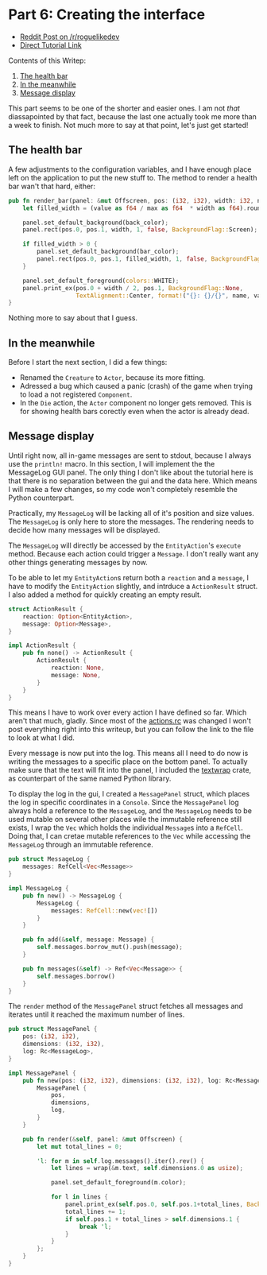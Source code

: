 # Part 6:  Creating the interface

- [Reddit Post on /r/roguelikedev](https://www.reddit.com/r/roguelikedev/comments/8xlo9k/roguelikedev_does_the_complete_roguelike_tutorial/)
- [Direct Tutorial Link](http://rogueliketutorials.com/libtcod/7)

Contents of this Writep:  

1. [The health bar](#the-health-bar)
2. [In the meanwhile](#in-the-meanwhile)
3. [Message display](#message-display)

This part seems to be one of the shorter and easier ones. I am not _that_ diassapointed by that fact, because the last 
one actually took me more than a week to finish. Not much more to say at that point, let's just get started!

## The health bar

A few adjustments to the configuration variables, and I have enough place left on the application to put the new stuff to. 
The method to render a health bar wan't that hard, either:

```rust
pub fn render_bar(panel: &mut Offscreen, pos: (i32, i32), width: i32, name: &str, value: i32, max: i32, bar_color: Color, back_color: Color) {
    let filled_width = (value as f64 / max as f64  * width as f64).round() as i32;

    panel.set_default_background(back_color);
    panel.rect(pos.0, pos.1, width, 1, false, BackgroundFlag::Screen);

    if filled_width > 0 {
        panel.set_default_background(bar_color);
        panel.rect(pos.0, pos.1, filled_width, 1, false, BackgroundFlag::Screen)
    }

    panel.set_default_foreground(colors::WHITE);
    panel.print_ex(pos.0 + width / 2, pos.1, BackgroundFlag::None,
                   TextAlignment::Center, format!("{}: {}/{}", name, value, max));
}
```

Nothing more to say about that I guess.

## In the meanwhile

Before I start the next section, I did a few things:

- Renamed the `Creature` to `Actor`, because its more fitting.
- Adressed a bug which caused a panic (crash) of the game when trying to load a not registered `Component`.
- In the `Die` action, the `Actor` component no longer gets removed. This is for showing health bars corectly even when 
the actor is already dead. 

## Message display

Until right now, all in-game messages are sent to stdout, because I always use the `println!` macro. In this section,
I will implement the the MessageLog GUI panel. The only thing I don't like about the tutorial here is that there
is no separation between the gui and the data here. Which means I will make a few changes, so my code won't completely 
resemble the Python counterpart. 

Practically, my `MessageLog` will be lacking all of it's position and size values. The `MessageLog` is only here to 
store the messages. The rendering needs to decide how many messages will be displayed.

The `MessageLog` will directly be accessed by the `EntityAction`'s `execute` method. Because each action could
trigger a `Message`. I don't really want any other things generating messages by now.

To be able to let my `EntityAction`s return both a `reaction` and a `message`, I have to modify the `EntityAction` 
slightly, and intrduce a `ActionResult` struct. I also added a method for quickly creating an empty result.

```rust
struct ActionResult {
    reaction: Option<EntityAction>,
    message: Option<Message>,
}

impl ActionResult {
    pub fn none() -> ActionResult {
        ActionResult {
            reaction: None,
            message: None,
        }
    }    
}
```

This means I have to work over every action I have defined so far. Which aren't that much, gladly. Since most of the
[actions.rc](src/ecs/action.rs) was changed I won't post everything right into this writeup, but you can follow
the link to the file to look at what I did.

Every message is now put into the log. This means all I need to do now is writing the messages to a specific place
on the bottom panel. To actually make sure that the text will fit into the panel, I included the 
[textwrap](https://github.com/mgeisler/textwrap) crate, as counterpart of the same named Python library.

To display the log in the gui, I created a `MessagePanel` struct, which places the log in specific coordinates in
a `Console`. Since the `MessagePanel` log always hold a reference to the `MessageLog`, and the `MessageLog` needs to
be used mutable on several other places wile the immutable reference still exists, I wrap the `Vec` which holds 
the individual `Message`s into a `RefCell`. Doing that, I can cretae mutable references to the `Vec` while accessing
the `MessageLog` through an immutable reference.

```rust
pub struct MessageLog {
    messages: RefCell<Vec<Message>>
}

impl MessageLog {
    pub fn new() -> MessageLog {
        MessageLog {
            messages: RefCell::new(vec![])
        }
    }

    pub fn add(&self, message: Message) {
        self.messages.borrow_mut().push(message);
    }

    pub fn messages(&self) -> Ref<Vec<Message>> {
        self.messages.borrow()
    }
}
```

The `render` method of the `MessagePanel` struct fetches all messages and iterates until it reached the maximum number
of lines.

```rust
pub struct MessagePanel {
    pos: (i32, i32),
    dimensions: (i32, i32),
    log: Rc<MessageLog>,
}

impl MessagePanel {
    pub fn new(pos: (i32, i32), dimensions: (i32, i32), log: Rc<MessageLog>) -> MessagePanel {
        MessagePanel {
            pos,
            dimensions,
            log,
        }
    }

    pub fn render(&self, panel: &mut Offscreen) {
        let mut total_lines = 0;

        'l: for m in self.log.messages().iter().rev() {
            let lines = wrap(&m.text, self.dimensions.0 as usize);

            panel.set_default_foreground(m.color);

            for l in lines {
                panel.print_ex(self.pos.0, self.pos.1+total_lines, BackgroundFlag::None, TextAlignment::Left, l.to_string());
                total_lines += 1;
                if self.pos.1 + total_lines > self.dimensions.1 {
                    break 'l;
                }
            }
        };
    }
}
```
